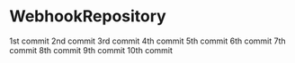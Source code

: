 # WebhookRepository
1st commit
2nd commit
3rd commit
4th commit
5th commit
6th commit
7th commit
8th commit
9th commit
10th commit
